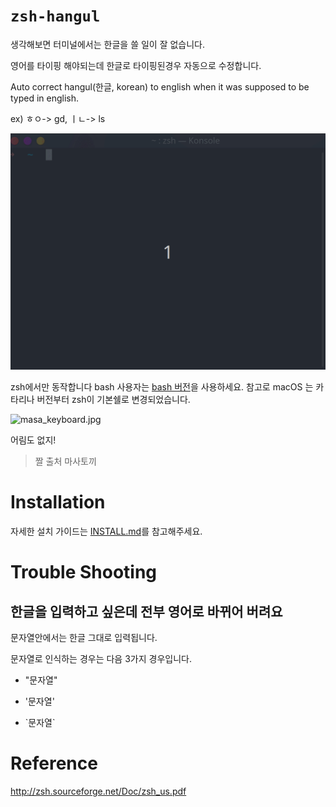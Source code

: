 # `zsh-hangul`

생각해보면 터미널에서는 한글을 쓸 일이 잘 없습니다.

영어를 타이핑 해야되는데 한글로 타이핑된경우 자동으로 수정합니다. 

Auto correct hangul(한글, korean) to english when it was supposed to be typed in english.

ex) ㅎㅇ-> gd, ㅣㄴ-> ls

![zsh-hangul.gif](./.github/zsh-hangul.gif)

zsh에서만 동작합니다 bash 사용자는 [bash 버전](https://github.com/gomjellie/bash-hangul)을 사용하세요. 참고로 macOS 는 카타리나 버전부터 zsh이 기본쉘로 변경되었습니다.

![masa_keyboard.jpg](./.github/masa_keyboard.jpg)

어림도 없지!

> 짤 출처 마사토끼

# Installation

자세한 설치 가이드는 [INSTALL.md](./INSTALL.md)를 참고해주세요.

# Trouble Shooting

## 한글을 입력하고 싶은데 전부 영어로 바뀌어 버려요

문자열안에서는 한글 그대로 입력됩니다.

문자열로 인식하는 경우는 다음 3가지 경우입니다.

- "문자열"

- '문자열'

- \`문자열\`

# Reference

http://zsh.sourceforge.net/Doc/zsh_us.pdf

